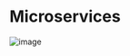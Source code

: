 # Microservices

![image](https://github.com/itava0/amigosservices/assets/40846384/d772950a-99df-4d0d-9615-91a41b9163a8)
